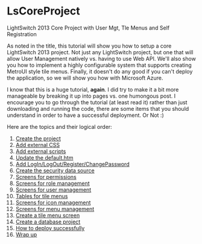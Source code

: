 LsCoreProject
=============

LightSwitch 2013 Core Project with User Mgt, Tle Menus and Self Registration

As noted in the title, this tutorial will show you how to setup a core LightSwitch 2013 project. Not just any LightSwitch project, but one that will allow User Management natively vs. having to use Web API. We'll also show you how to implement a highly configurable system that supports creating MetroUI style tile menus. Finally, it doesn't do any good if you can't deploy the application, so we will show you how with Microsoft Azure. 

I know that this is a huge tutorial, <strong>again</strong>. I did try to make it a bit more manageable by breaking it up into pages vs. one humongous post. I encourage you to go through the tutorial (at least read it) rather than just downloading and running the code, there are some items that you should understand in order to have a successful deployment.  Or Not :)

Here are the topics and their logical order:
<p style="padding-left:30px;">
<ol>
<li><a href="http://wp.me/P2fr76-2k">Create the project</a>
<li><a href="http://wp.me/P2fr76-2t">Add external CSS</a> 
<li><a href="http://wp.me/P2fr76-2x">Add external scripts</a>
<li><a href="http://wp.me/P2fr76-2z">Update the default.htm</a>
<li><a href="http://wp.me/P2fr76-2B">Add LogIn/LogOut/Register/ChangePassword</a>
<li><a href="http://wp.me/P2fr76-2D">Create the security data source</a>
<li><a href="http://wp.me/P2fr76-2F">Screens for permissions</a>
<li><a href="http://wp.me/P2fr76-3x">Screens for role management</a>
<li><a href="http://wp.me/P2fr76-3z">Screens for user management</a>
<li><a href="http://wp.me/P2fr76-2H">Tables for tile menus</a>
<li><a href="http://wp.me/P2fr76-2J">Screens for icon management</a>
<li><a href="http://wp.me/P2fr76-42">Screens for menu management</a>
<li><a href="http://wp.me/P2fr76-44">Create a tile menu screen</a>
<li><a href="http://wp.me/P2fr76-2L">Create a database project</a>
<li><a href="http://wp.me/P2fr76-2N">How to deploy successfully</a>
<li><a href="http://wp.me/P2fr76-6r">Wrap up</a>
</ol>
</p>



